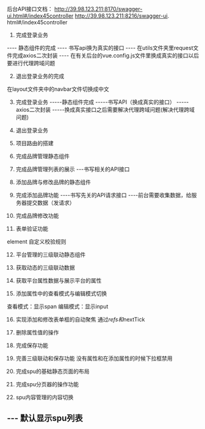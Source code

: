 后台API接口文档：
http://39.98.123.211:8170/swagger-ui.html#/index45controller
http://39.98.123.211:8216/swagger-ui. html#/index45controller

1. 完成登录业务 

 ----  静态组件的完成
 ----  书写api换为真实的接口
 ----   在utils文件夹里request文件完成axios二次封装
 ----   在有关后台的vue.config.js文件里换成真实的接口以后要进行代理跨域问题 

 2. 退出登录业务的完成

 在layout文件夹中的navbar文件切换成中文

 3. 完成登录业务 -----静态组件完成 -----书写API（换成真实的接口） -----axios二次封装 -----换成真实接口之后需要解决代理跨域问题(解决代理跨域问题)

4. 退出登录业务

5. 项目路由的搭建

6. 完成品牌管理静态组件

7. 完成品牌管理列表的展示 ---书写相关的API接口

8. 添加品牌与修改品牌的静态组件

9. 完成添加品牌功能 ----书写先关的API请求接口 ----前台需要收集数据，给服务器提交数据（发请求）

10. 完成品牌修改功能

11. 表单验证功能

element 自定义校验规则

12. 平台管理的三级联动静态组件

13. 获取动态的三级联动数据

14. 获取平台属性数据与展示平台的属性

15. 添加属性中的查看模式与编辑模式切换

查看模式：显示span
编辑模式：显示input

16. 实现添加和修改表单框的自动聚焦
 通过$refs和$nextTick

17. 删除属性值的操作

18. 完成保存功能

19. 完善三级联动和保存功能
 没有属性和在添加属性的时候下拉框禁用

20. 完成spu的基础静态页面的布局

21. 完成spu分页器的操作功能

22. spu内容管理的内容切换

---  默认显示spu列表
---  

